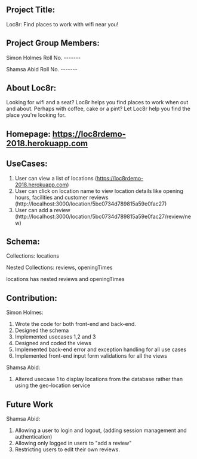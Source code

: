 ## Project Title: 
Loc8r: Find places to work with wifi near you!

## Project Group Members:
Simon Holmes Roll No. -------

Shamsa Abid  Roll No. -------

## About Loc8r:
Looking for wifi and a seat? Loc8r helps you find places to work when out and about. Perhaps with coffee, cake or a pint? Let Loc8r help you find the place you're looking for.

## Homepage: https://loc8rdemo-2018.herokuapp.com

## UseCases: 
1. User can view a list of locations (https://loc8rdemo-2018.herokuapp.com)
2. User can click on location name to view location details like opening hours, facilities and customer reviews (http://localhost:3000/location/5bc0734d789815a59e0fac27)
3. User can add a review (http://localhost:3000/location/5bc0734d789815a59e0fac27/review/new)

## Schema: 
Collections: locations

Nested Collections: reviews, openingTimes

locations has nested reviews and openingTimes

## Contribution:
Simon Holmes: 
1. Wrote the code for both front-end and back-end.
2. Designed the schema
3. Implemented usecases 1,2 and 3
4. Designed and coded the views
5. Implemented back-end error and exception handling for all use cases
6. Implemented front-end input form validations for all the views

Shamsa Abid:
1. Altered usecase 1 to display locations from the database rather than using the geo-location service

## Future Work

Shamsa Abid:
1. Allowing a user to login and logout, (adding session management and authentication)
2. Allowing only logged in users to "add a review"
3. Restricting users to edit their own reviews. 

